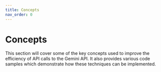 ```yaml
---
title: Concepts
nav_order: 0
---
```


# Concepts

This section will cover some of the key concepts used to improve the efficiency of API calls to the Gemini API. It also provides various code samples which demonstrate how these techniques can be implemented.